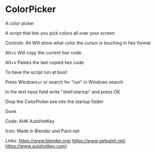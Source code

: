 # ColorPicker

A color picker

A script that lets you pick colors all over your screen

Controls:
Alt
Will show what color the cursor is touching in hex format

Alt+c
Will copy the current hex code

Alt+v
Pastes the last copied hex code

To have the script run at boot:

Press Windows+r or search for "run" in Windows search

In the text input field write "shell:startup" and press OK

Drop the ColorPicker.exe into the startup folder

Done

Code:
AHK AutoHotKey

Icon:
Made in Blender and Paint.net

Links:
https://www.blender.org/
https://www.getpaint.net/
https://www.autohotkey.com/
